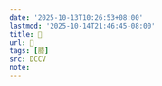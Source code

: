 ```yaml
---
date: '2025-10-13T10:26:53+08:00'
lastmod: '2025-10-14T21:46:45-08:00'
title: 􁖨
url: 􁖨
tags: [膝]
src: DCCV
note:
---
```

